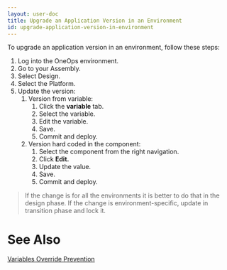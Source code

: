 ```yaml
---
layout: user-doc
title: Upgrade an Application Version in an Environment
id: upgrade-application-version-in-environment
---
```


To upgrade an application version in an environment, follow these steps:


1. Log into the OneOps environment.
2. Go to your Assembly.
3. Select Design.
4. Select the Platform.
5. Update the version:
    1. Version from variable:
        1. Click the **variable** tab.
        2. Select the variable.
        3. Edit the variable.
        4. Save.
        5. Commit and deploy.
    2. Version hard coded in the component:
        1. Select the component from the right navigation.
        2. Click **Edit.**
        3. Update the <variable> value.
        4. Save.
        5. Commit and deploy.

>If the change is for all the environments it is better to do that in the design phase. If the change is environment-specific, update in transition phase and lock it.

# See Also

<a href="/documentation/user/how-to/avoid-override-variables.html">Variables Override Prevention</a>
